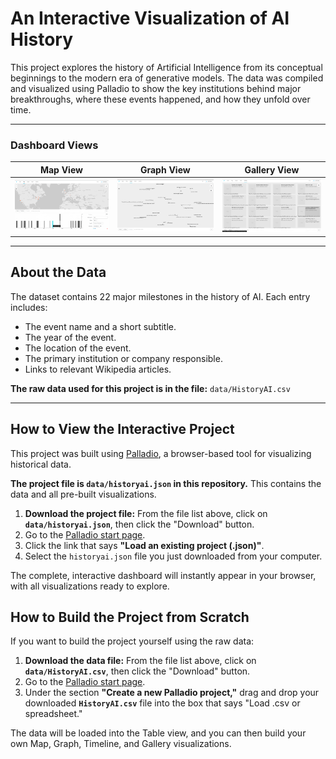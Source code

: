 # An Interactive Visualization of AI History

This project explores the history of Artificial Intelligence from its conceptual beginnings to the modern era of generative models. The data was compiled and visualized using Palladio to show the key institutions behind major breakthroughs, where these events happened, and how they unfold over time.

---

### Dashboard Views

| Map View | Graph View | Gallery View |
| :---: | :---: | :---: |
| <img src="images/dashboard_map_timeline.png" width="300"> | <img src="images/dashboard_graph.png" width="300"> | <img src="images/dashboard_gallery.png" width="300"> |


---

## About the Data

The dataset contains 22 major milestones in the history of AI. Each entry includes:
*   The event name and a short subtitle.
*   The year of the event.
*   The location of the event.
*   The primary institution or company responsible.
*   Links to relevant Wikipedia articles.

**The raw data used for this project is in the file:** `data/HistoryAI.csv`

---

## How to View the Interactive Project

This project was built using [Palladio](https://hdlab.stanford.edu/palladio/), a browser-based tool for visualizing historical data.

**The project file is `data/historyai.json` in this repository.** This contains the data and all pre-built visualizations.

1.  **Download the project file:** From the file list above, click on **`data/historyai.json`**, then click the "Download" button.
2.  Go to the [Palladio start page](https://hdlab.stanford.edu/palladio/).
3.  Click the link that says **"Load an existing project (.json)"**.
4.  Select the `historyai.json` file you just downloaded from your computer.

The complete, interactive dashboard will instantly appear in your browser, with all visualizations ready to explore.

## How to Build the Project from Scratch 

If you want to build the project yourself using the raw data:

1.  **Download the data file:** From the file list above, click on **`data/HistoryAI.csv`**, then click the "Download" button.
2.  Go to the [Palladio start page](https://hdlab.stanford.edu/palladio/).
3.  Under the section **"Create a new Palladio project,"** drag and drop your downloaded **`HistoryAI.csv`** file into the box that says "Load .csv or spreadsheet."

The data will be loaded into the Table view, and you can then build your own Map, Graph, Timeline, and Gallery visualizations.
